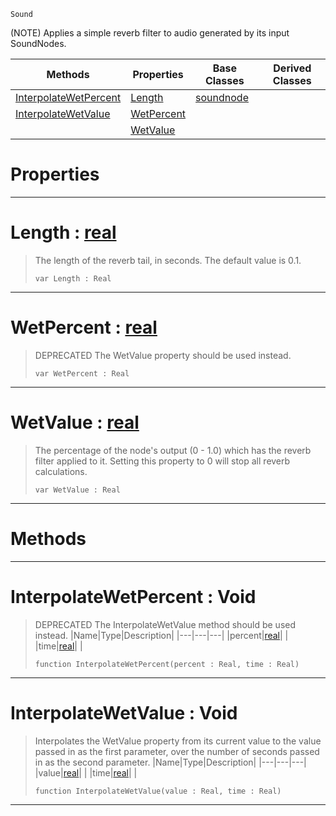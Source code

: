  `Sound`

(NOTE) Applies a simple reverb filter to audio generated by its input SoundNodes.

|Methods|Properties|Base Classes|Derived Classes|
|---|---|---|---|
|[InterpolateWetPercent](reverbnode.md#interpolatewetpercent-vo)|[Length](reverbnode.md#length-zilch-engine-docum)|[soundnode](soundnode.md)| |
|[InterpolateWetValue](reverbnode.md#interpolatewetvalue-void)|[WetPercent](reverbnode.md#wetpercent-zilch-engine-d)| | |
| |[WetValue](reverbnode.md#wetvalue-zilch-engine-doc)| | |


 #  Properties


---  
 #  Length : [real](../nada_base_types/real.md)

> The length of the reverb tail, in seconds. The default value is 0.1.
> ```TS:Nada
> var Length : Real


---  
 #  WetPercent : [real](../nada_base_types/real.md)

> DEPRECATED The WetValue property should be used instead.
> ```TS:Nada
> var WetPercent : Real


---  
 #  WetValue : [real](../nada_base_types/real.md)

> The percentage of the node's output (0 - 1.0) which has the reverb filter applied to it. Setting this property to 0 will stop all reverb calculations.
> ```TS:Nada
> var WetValue : Real


---  
 #  Methods


---  
 #  InterpolateWetPercent : Void

> DEPRECATED The InterpolateWetValue method should be used instead.
> |Name|Type|Description|
> |---|---|---|
> |percent|[real](../nada_base_types/real.md)| |
> |time|[real](../nada_base_types/real.md)| |
> ```TS:Nada
> function InterpolateWetPercent(percent : Real, time : Real)
> ``` 


---  
 #  InterpolateWetValue : Void

> Interpolates the WetValue property from its current value to the value passed in as the first parameter, over the number of seconds passed in as the second parameter.
> |Name|Type|Description|
> |---|---|---|
> |value|[real](../nada_base_types/real.md)| |
> |time|[real](../nada_base_types/real.md)| |
> ```TS:Nada
> function InterpolateWetValue(value : Real, time : Real)
> ``` 


---  
 

 
